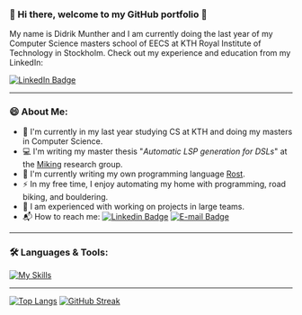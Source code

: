 ### 👋 Hi there, welcome to my GitHub portfolio 👋
My name is Didrik Munther and I am currently doing the last year of my Computer Science masters school of EECS at KTH Royal Institute of Technology in Stockholm. Check out my experience and education from my LinkedIn:
<div id="badges">
  <a href="https://www.linkedin.com/in/didrikmunther/">
    <img src="https://img.shields.io/badge/LinkedIn-blue?style=for-the-badge&logo=linkedin&logoColor=white" alt="LinkedIn Badge"/>
  </a>

 ---

### 😄 About Me:
  - 🌱 I'm currently in my last year studying CS at KTH and doing my masters in Computer Science.
  - 💻 I'm writing my master thesis "<i>Automatic LSP generation for DSLs</i>" at the [Miking](https://miking.org/) research group.
  - 🤖 I'm currently writing my own programming language [Rost](https://github.com/didrikmunther/rost).
  - ⚡ In my free time, I enjoy automating my home with programming, road biking, and bouldering.
  - 👯 I am experienced with working on projects in large teams.
  - 📬 How to reach me:
	[![Linkedin Badge](https://img.shields.io/badge/-Didrik-blue?style=flat&logo=Linkedin&logoColor=white)](https://www.linkedin.com/in/didrikmunther/)
	[![E-mail Badge](https://img.shields.io/badge/-Email-green?style=flat&logo=email&logoColor=white)](mailto:dmu0817@gmail.com) <br />

---
<!-- [![My Skills](https://skillicons.dev/icons?perline=&i=bash,c,cs,cpp,clojure,css,docker,go,haskell,html,htmx,java,js,ts,latex,lua,md,matlab,mysql,ocaml,php,prisma,py,pytorch,react,regex,rust,sass,scala,swift,terraform,wasm)](https://skillicons.dev) -->

### 🛠️ Languages & Tools:
  <div>

[![My Skills](https://skillicons.dev/icons?i=anaconda,angular,apollo,aws,azure,babel,bash,bevy,bitbucket,bootstrap,bun,c,cs,cpp,clojure,cloudflare,cmake,css,deno,docker,eclipse,electron,elysia,express,figma,firebase,flask,git,github,githubactions,gitlab,go,grafana,graphql,gulp,haskell,heroku,html,htmx,java,js,ts,jquery,kubernetes,latex,linux,lua,md,materialui,matlab,mongodb,mysql,nextjs,nginx,npm,pnpm,ocaml,php,postgres,postman,powershell,prisma,prometheus,py,pytorch,rabbitmq,raspberrypi,react,redis,redux,regex,rust,sass,sqlite,styledcomponents,scala,sklearn,sentry,swift,tailwind,terraform,vite,vscode,wasm,webpack,yarn)](https://skillicons.dev)
   
  ---

[![Top Langs](https://github-readme-stats.vercel.app/api/top-langs/?username=didrikmunther&layout=compact&theme=onedark)](https://github.com/anuraghazra/github-readme-stats)
[![GitHub Streak](https://github-readme-streak-stats.herokuapp.com?user=didrikmunther&theme=radical&border_radius=3)](https://git.io/streak-stats)
</div>